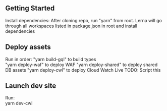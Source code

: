 ## Getting Started

Install dependencies: After cloning repo, run "yarn" from root. Lerna will go through all workspaces listed in package.json in root and install dependencies  

## Deploy assets

Run in order: 
  "yarn build-gql" to build types  
  "yarn deploy-waf" to deploy WAF
  "yarn deploy-shared" to deploy shared DB assets 
  "yarn deploy-cwl" to deploy Cloud Watch Live
  TODO: Script this

## Launch dev site
Run:  
  yarn dev-cwl  

